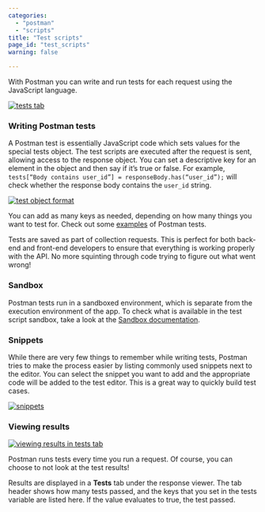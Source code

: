 ```yaml
---
categories:
  - "postman"
  - "scripts"
title: "Test scripts"
page_id: "test_scripts"
warning: false

---
```



With Postman you can write and run tests for each request using the JavaScript language.

[![tests tab](https://s3.amazonaws.com/postman-static-getpostman-com/postman-docs/test-with-description.png)](https://s3.amazonaws.com/postman-static-getpostman-com/postman-docs/test-with-description.png)

### Writing Postman tests

A Postman test is essentially JavaScript code which sets values for the special tests object. The test scripts are executed after the request is sent, allowing access to the response object. You can set a descriptive key for an element in the object and then say if it’s true or false. For example, `tests[“Body contains user_id”] = responseBody.has(“user_id”);` will check whether the response body contains the `user_id` string.

[![test object format](https://s3.amazonaws.com/postman-static-getpostman-com/postman-docs/58755171.png)](https://s3.amazonaws.com/postman-static-getpostman-com/postman-docs/58755171.png)

You can add as many keys as needed, depending on how many things you want to test for. Check out some [examples](/docs/postman/scripts/test_examples) of Postman tests.

Tests are saved as part of collection requests. This is perfect for both back-end and front-end developers to ensure that everything is working properly with the API. No more squinting through code trying to figure out what went wrong!

### Sandbox

Postman tests run in a sandboxed environment, which is separate from the execution environment of the app. To check what is available in the test script sandbox, take a look at the [Sandbox documentation](/docs/postman/scripts/postman_sandbox).

### Snippets

While there are very few things to remember while writing tests, Postman tries to make the process easier by listing commonly used snippets next to the editor. You can select the snippet you want to add and the appropriate code will be added to the test editor. This is a great way to quickly build test cases.

[![snippets](https://s3.amazonaws.com/postman-static-getpostman-com/postman-docs/58755234.png)](https://s3.amazonaws.com/postman-static-getpostman-com/postman-docs/58755234.png)

### Viewing results

[![viewing results in tests tab](https://www.getpostman.com/img/v1/docs/source/cr-6.png)](https://www.getpostman.com/img/v1/docs/source/cr-6.png)

Postman runs tests every time you run a request. Of course, you can choose to not look at the test results!

Results are displayed in a **Tests** tab under the response viewer. The tab header shows how many tests passed, and the keys that you set in the tests variable are listed here. If the value evaluates to true, the test passed.
